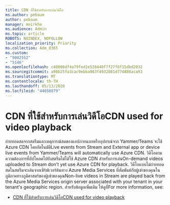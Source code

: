 ```yaml
---
title: CDN ที่ใช้สําหรับการเล่นวิดีโอ
ms.author: pebaum
author: pebaum
manager: mnirkhe
ms.audience: Admin
ms.topic: article
ROBOTS: NOINDEX, NOFOLLOW
localization_priority: Priority
ms.collection: Adm_O365
ms.custom:
- "9002552"
- "5146"
ms.openlocfilehash: c40606df4a79fed1e526440f7f27f8f15dbd2032
ms.sourcegitcommit: a98b25fa3cac9ebba983f4932881d774880aca93
ms.translationtype: MT
ms.contentlocale: th-TH
ms.lasthandoff: 05/13/2020
ms.locfileid: "44058879"
---
```

# <a name="cdn-used-for-video-playback"></a><span data-ttu-id="f0788-102">CDN ที่ใช้สําหรับการเล่นวิดีโอ</span><span class="sxs-lookup"><span data-stu-id="f0788-102">CDN used for video playback</span></span>

<span data-ttu-id="f0788-103">ถ่ายทอดสดจากสตรีมและเหตุการณ์สดของแอปภายนอกหรืออุปกรณ์จาก Yammer/Teams จะใช้ Azure CDN โดยอัตโนมัติ</span><span class="sxs-lookup"><span data-stu-id="f0788-103">Live events from Stream and External app or device live events from Yammer/Teams will automatically use Azure CDN.</span></span> <span data-ttu-id="f0788-104">วิดีโอตามความต้องการที่อัปโหลดไปยังสตรีมไม่ได้ใช้ Azure CDN สําหรับการเล่น</span><span class="sxs-lookup"><span data-stu-id="f0788-104">On-demand videos uploaded to Stream don't yet use Azure CDN for playback.</span></span> <span data-ttu-id="f0788-105">วิดีโอแบบไม่ถ่ายทอดสดในสตรีมจะเล่นจากเซิร์ฟเวอร์ต้นทาง Azure Media Services ที่สัมพันธ์กับผู้เช่าของคุณในภูมิภาคทางภูมิศาสตร์ของผู้เช่าของคุณ</span><span class="sxs-lookup"><span data-stu-id="f0788-105">Non-live videos in Stream are played back from the Azure Media Services origin server associated with your tenant in your tenant's geographic region.</span></span> <span data-ttu-id="f0788-106">สำหรับข้อมูลเพิ่มเติม ให้ดูที่</span><span class="sxs-lookup"><span data-stu-id="f0788-106">For more information, see:</span></span>

- [<span data-ttu-id="f0788-107">CDN ที่ใช้สําหรับการเล่นวิดีโอ</span><span class="sxs-lookup"><span data-stu-id="f0788-107">CDN used for video playback</span></span>](https://docs.microsoft.com/stream/network-overview#cdn-used-for-video-playback)
